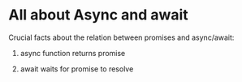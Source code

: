 # All about Async and await

Crucial facts about the relation between promises and async/await:

1) async function returns promise
   
2) await waits for promise to resolve
